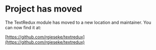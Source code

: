 # Project has moved

The TextRedux module has moved to a new location and maintainer. You can now
find it at:

[https://github.com/rgieseke/textredux](https://github.com/rgieseke/textredux)
